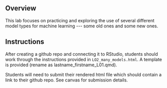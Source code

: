 ## Overview

This lab focuses on practicing and exploring the use of several different model types for machine learning --- some old ones and some new ones.

## Instructions

After creating a github repo and connecting it to RStudio, students should work through the instructions provided in `LO2_many_models.html`. A template is provided (rename as lastname_firstname_L01.qmd).

Students will need to submit their rendered html file which should contain a link to their github repo. See canvas for submission details.

